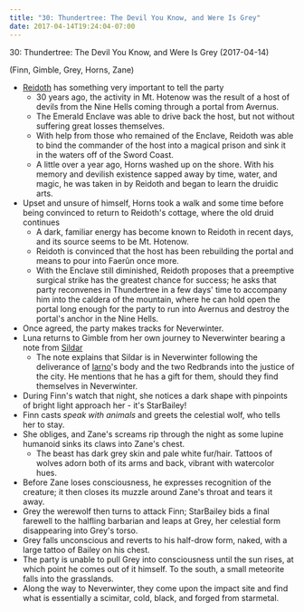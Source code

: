 ```yaml
---
title: "30: Thundertree: The Devil You Know, and Were Is Grey"
date: 2017-04-14T19:24:04-07:00
---
```


30: Thundertree: The Devil You Know, and Were Is Grey (2017-04-14)

(Finn, Gimble, Grey, Horns, Zane)

- [Reidoth](../non-player-characters/#wiki-toc-reidoth) has something very important to tell the party
    - 30 years ago, the activity in Mt. Hotenow was the result of a host of devils from the Nine Hells coming through a portal from Avernus.
    - The Emerald Enclave was able to drive back the host, but not without suffering great losses themselves.
    - With help from those who remained of the Enclave, Reidoth was able to bind the commander of the host into a magical prison and sink it in the waters off of the Sword Coast.
    - A little over a year ago, Horns washed up on the shore. With his memory and devilish existence sapped away by time, water, and magic, he was taken in by Reidoth and began to learn the druidic arts.
- Upset and unsure of himself, Horns took a walk and some time before being convinced to return to Reidoth's cottage, where the old druid continues
    - A dark, familiar energy has become known to Reidoth in recent days, and its source seems to be Mt. Hotenow.
    - Reidoth is convinced that the host has been rebuilding the portal and means to pour into Faerûn once more.
    - With the Enclave still diminished, Reidoth proposes that a preemptive surgical strike has the greatest chance for success; he asks that party reconvenes in Thundertree in a few days' time to accompany him into the caldera of the mountain, where he can hold open the portal long enough for the party to run into Avernus and destroy the portal's anchor in the Nine Hells.
- Once agreed, the party makes tracks for Neverwinter.
- Luna returns to Gimble from her own journey to Neverwinter bearing a note from [Sildar](../non-player-characters/#wiki-toc-sildar-hallwinter)
    - The note explains that Sildar is in Neverwinter following the deliverance of [Iarno](../non-player-characters/#wiki-toc-iarno)'s body and the two Redbrands into the justice of the city. He mentions that he has a gift for them, should they find themselves in Neverwinter.
- During Finn's watch that night, she notices a dark shape with pinpoints of bright light approach her - it's StarBailey!
- Finn casts _speak with animals_ and greets the celestial wolf, who tells her to stay.
- She obliges, and Zane's screams rip through the night as some lupine humanoid sinks its claws into Zane's chest.
    - The beast has dark grey skin and pale white fur/hair. Tattoos of wolves adorn both of its arms and back, vibrant with watercolor hues.
- Before Zane loses consciousness, he expresses recognition of the creature; it then closes its muzzle around Zane's throat and tears it away.
- Grey the werewolf then turns to attack Finn; StarBailey bids a final farewell to the halfling barbarian and leaps at Grey, her celestial form disappearing into Grey's torso.
- Grey falls unconscious and reverts to his half-drow form, naked, with a large tattoo of Bailey on his chest.
- The party is unable to pull Grey into consciousness until the sun rises, at which point he comes out of it himself. To the south, a small meteorite falls into the grasslands.
- Along the way to Neverwinter, they come upon the impact site and find what is essentially a scimitar, cold, black, and forged from starmetal.

